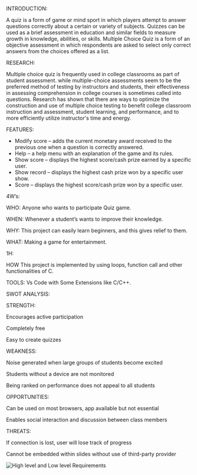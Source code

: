
INTRODUCTION:
  
  A quiz is a form of game or mind sport in which players attempt to answer questions correctly about a certain or variety of subjects. Quizzes can be used as a brief assessment in education and similar fields to measure growth in knowledge, abilities, or skills. Multiple Choice Quiz is a form of an objective assessment in which respondents are asked to select only correct answers from the choices offered as a list.

RESEARCH:
     
  Multiple choice quiz is frequently used in college classrooms as part of student assessment. while multiple-choice assessments seem to be the preferred method of testing by instructors and students, their effectiveness in assessing comprehension in college courses is sometimes called into questions. Research has shown that there are ways to optimize the construction and use of multiple choice testing to benefit college classroom instruction and assessment, student learning, and performance, and to more efficiently utilize instructor's time and energy.

FEATURES:
    
* Modify score – adds the current monetary award received to the previous one when a question is correctly answered.
* Help – a help menu with an explanation of the game and its rules.
* Show score – displays the highest score/cash prize earned by a specific user.
* Show record – displays the highest cash prize won by a specific user show.
* Score – displays the highest score/cash prize won by a specific user.


4W’s:

WHO:
Anyone who wants to participate Quiz game.

WHEN:
Whenever a student’s wants to improve their knowledge.

WHY:
This project can easily learn beginners, and this gives relief to them.

WHAT:
Making a game for entertainment.

1H:

HOW
This project is implemented by using loops, function call and other functionalities of C.

TOOLS:
Vs Code with Some Extensions like C/C++.


SWOT ANALYSIS:

STRENGTH:

Encourages active participation

Completely free

Easy to create quizzes

WEAKNESS:

Noise generated when large groups of students become excited

Students without a device are not monitored

Being ranked on performance does not appeal to all students

OPPORTUNITIES:

Can be used on most browsers, app available but not essential

Enables social interaction and discussion between class members

THREATS:

If connection is lost, user will lose track of progress

Cannot be embedded within slides without use of third-party provider



![High level and Low level Requirements](https://user-images.githubusercontent.com/94340871/142861080-cb69480f-7125-44ed-8fd0-2e28c7a35699.jpg)
